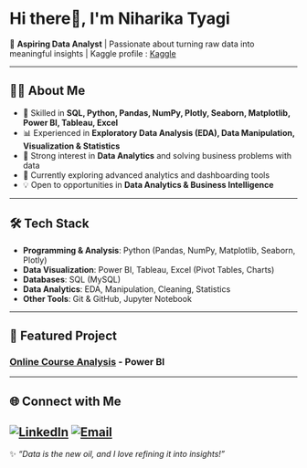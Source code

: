 # Hi there👋, I'm Niharika Tyagi 

🎯 **Aspiring Data Analyst** | Passionate about turning raw data into meaningful insights | Kaggle profile : [Kaggle](https://www.kaggle.com/nihhshu/code)  

---

## 🧑‍💻 About Me  
- 🔎 Skilled in **SQL, Python, Pandas, NumPy, Plotly, Seaborn, Matplotlib, Power BI, Tableau, Excel**  
- 📊 Experienced in **Exploratory Data Analysis (EDA), Data Manipulation, Visualization & Statistics**  
- 🚀 Strong interest in **Data Analytics** and solving business problems with data  
- 🌱 Currently exploring advanced analytics and dashboarding tools  
- 💡 Open to opportunities in **Data Analytics & Business Intelligence**  

---

## 🛠️ Tech Stack  

- **Programming & Analysis**: Python (Pandas, NumPy, Matplotlib, Seaborn, Plotly)  
- **Data Visualization**: Power BI, Tableau, Excel (Pivot Tables, Charts)  
- **Databases**: SQL (MySQL)  
- **Data Analytics**: EDA, Manipulation, Cleaning, Statistics  
- **Other Tools**: Git & GitHub, Jupyter Notebook  

---

## 📂 Featured Project  

### [Online Course Analysis](https://github.com/nihshu-07/Online-Course-Dashboard) - Power BI
---

## 🌐 Connect with Me
[![LinkedIn](https://img.shields.io/badge/LinkedIn-0A66C2?logo=linkedin&logoColor=white)](https://www.linkedin.com/in/niharikatyagi7/)
[![Email](https://img.shields.io/badge/Email-D14836?logo=gmail&logoColor=white)](mailto:niharika.tyagi710@gmail.com)
---
✨ *“Data is the new oil, and I love refining it into insights!”*  


